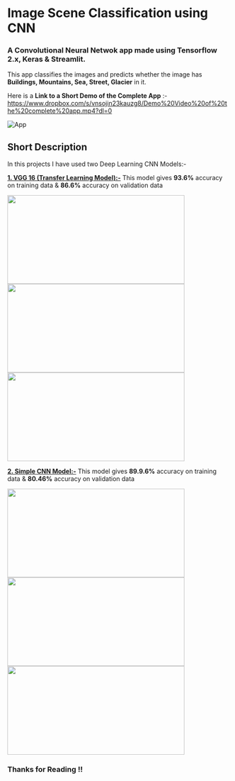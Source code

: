 # Image Scene Classification using CNN 

### A Convolutional Neural Netwok app made using Tensorflow 2.x, Keras & Streamlit.

This app classifies the images and predicts whether the image has **Buildings, Mountains, Sea, Street, Glacier** in it.

Here is a **Link to a Short Demo of the Complete App** :- https://www.dropbox.com/s/vnsojin23kauzg8/Demo%20Video%20of%20the%20complete%20app.mp4?dl=0

![App](https://i.ibb.co/r0rv62g/Screenshot-234.png)

## Short Description 

In this projects I have used two Deep Learning CNN Models:-

<b><u> 1. VGG 16 (Transfer Learning Model):-</u></b>
<font>This model gives <b>93.6%</b> accuracy on training data & <b>86.6%</b> accuracy on validation data</font>
<p>     </p>
<div class="row">
 <img src="https://i.ibb.co/G7GVrNM/Screenshot-231.png" height="200"  width="400">
 <img src="https://i.ibb.co/TRbCJ1q/Screenshot-232.png" height="200"  width="400">
</div>
<img src="https://i.ibb.co/7SBwFLH/Screenshot-233.png" height="200"  width="400">


<b><u>2. Simple CNN Model:-</u></b>
<font>This model gives <b>89.9.6%</b> accuracy on training data & <b>80.46%</b> accuracy on validation data</font>
<p>     </p>
<div class="row">
 <img src="https://i.ibb.co/MBrN9YP/Screenshot-227.png" height="200"  width="400">
 <img src="https://i.ibb.co/xDKtxmY/Screenshot-228.png" height="200"  width="400">
</div>
<img src="https://i.ibb.co/gzM529V/Screenshot-230.png" height="200"  width="400">

### Thanks for Reading !!


